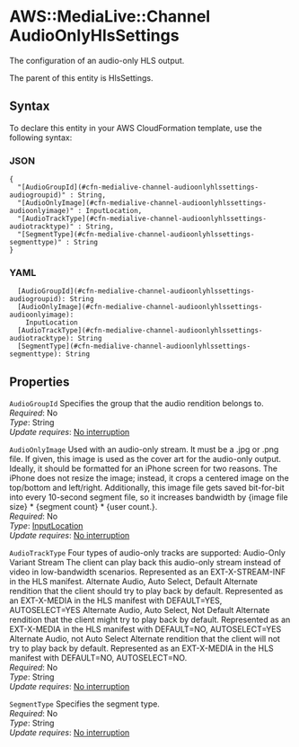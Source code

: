 # AWS::MediaLive::Channel AudioOnlyHlsSettings<a name="aws-properties-medialive-channel-audioonlyhlssettings"></a>

The configuration of an audio\-only HLS output\.

The parent of this entity is HlsSettings\.

## Syntax<a name="aws-properties-medialive-channel-audioonlyhlssettings-syntax"></a>

To declare this entity in your AWS CloudFormation template, use the following syntax:

### JSON<a name="aws-properties-medialive-channel-audioonlyhlssettings-syntax.json"></a>

```
{
  "[AudioGroupId](#cfn-medialive-channel-audioonlyhlssettings-audiogroupid)" : String,
  "[AudioOnlyImage](#cfn-medialive-channel-audioonlyhlssettings-audioonlyimage)" : InputLocation,
  "[AudioTrackType](#cfn-medialive-channel-audioonlyhlssettings-audiotracktype)" : String,
  "[SegmentType](#cfn-medialive-channel-audioonlyhlssettings-segmenttype)" : String
}
```

### YAML<a name="aws-properties-medialive-channel-audioonlyhlssettings-syntax.yaml"></a>

```
  [AudioGroupId](#cfn-medialive-channel-audioonlyhlssettings-audiogroupid): String
  [AudioOnlyImage](#cfn-medialive-channel-audioonlyhlssettings-audioonlyimage):
    InputLocation
  [AudioTrackType](#cfn-medialive-channel-audioonlyhlssettings-audiotracktype): String
  [SegmentType](#cfn-medialive-channel-audioonlyhlssettings-segmenttype): String
```

## Properties<a name="aws-properties-medialive-channel-audioonlyhlssettings-properties"></a>

`AudioGroupId` <a name="cfn-medialive-channel-audioonlyhlssettings-audiogroupid"></a>
Specifies the group that the audio rendition belongs to\.  
_Required_: No  
_Type_: String  
_Update requires_: [No interruption](https://docs.aws.amazon.com/AWSCloudFormation/latest/UserGuide/using-cfn-updating-stacks-update-behaviors.html#update-no-interrupt)

`AudioOnlyImage` <a name="cfn-medialive-channel-audioonlyhlssettings-audioonlyimage"></a>
Used with an audio\-only stream\. It must be a \.jpg or \.png file\. If given, this image is used as the cover art for the audio\-only output\. Ideally, it should be formatted for an iPhone screen for two reasons\. The iPhone does not resize the image; instead, it crops a centered image on the top/bottom and left/right\. Additionally, this image file gets saved bit\-for\-bit into every 10\-second segment file, so it increases bandwidth by \{image file size\} \* \{segment count\} \* \{user count\.\}\.  
_Required_: No  
_Type_: [InputLocation](aws-properties-medialive-channel-inputlocation.md)  
_Update requires_: [No interruption](https://docs.aws.amazon.com/AWSCloudFormation/latest/UserGuide/using-cfn-updating-stacks-update-behaviors.html#update-no-interrupt)

`AudioTrackType` <a name="cfn-medialive-channel-audioonlyhlssettings-audiotracktype"></a>
Four types of audio\-only tracks are supported: Audio\-Only Variant Stream The client can play back this audio\-only stream instead of video in low\-bandwidth scenarios\. Represented as an EXT\-X\-STREAM\-INF in the HLS manifest\. Alternate Audio, Auto Select, Default Alternate rendition that the client should try to play back by default\. Represented as an EXT\-X\-MEDIA in the HLS manifest with DEFAULT=YES, AUTOSELECT=YES Alternate Audio, Auto Select, Not Default Alternate rendition that the client might try to play back by default\. Represented as an EXT\-X\-MEDIA in the HLS manifest with DEFAULT=NO, AUTOSELECT=YES Alternate Audio, not Auto Select Alternate rendition that the client will not try to play back by default\. Represented as an EXT\-X\-MEDIA in the HLS manifest with DEFAULT=NO, AUTOSELECT=NO\.  
_Required_: No  
_Type_: String  
_Update requires_: [No interruption](https://docs.aws.amazon.com/AWSCloudFormation/latest/UserGuide/using-cfn-updating-stacks-update-behaviors.html#update-no-interrupt)

`SegmentType` <a name="cfn-medialive-channel-audioonlyhlssettings-segmenttype"></a>
Specifies the segment type\.  
_Required_: No  
_Type_: String  
_Update requires_: [No interruption](https://docs.aws.amazon.com/AWSCloudFormation/latest/UserGuide/using-cfn-updating-stacks-update-behaviors.html#update-no-interrupt)
